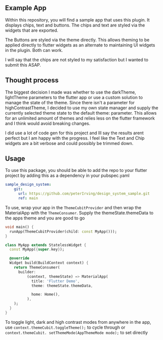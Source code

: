 ## Example App

Within this repository, you will find a sample app that uses this plugin. It displays chips, text and buttons. The chips and text are styled via the widgets that are exported. 

The Buttons are styled via the theme directly. This allows theming to be applied directly to flutter widgets as an alternate to maintaining UI widgets in the plugin. Both can work.

I will say that the chips are not styled to my satisfaction but I wanted to submit this ASAP.

## Thought process

The biggest decision I made was whether to use the darkTheme, lightTheme parameters to the flutter app or use a custom solution to manage the state of the theme. Since there isn't a parameter for highContrastTheme, I decided to use my own state manager and supply the currently selected theme state to the default theme: parameter. This allows for an unlimited amount of themes and relies less on the flutter framework and I think would avoid breaking changes.

I did use a lot of code gen for this project and Ill say the results arent perfect but I am happy with the progress. I feel like the Text and Chip widgets are a bit verbose and could possibly be trimmed down. 

## Usage

To use this package, you should be able to add the repo to your flutter project by adding this as a dependency in your pubspec.yaml

```yaml
sample_design_system:
    git:
      url: https://github.com/peterIrving/design_system_sample.git
      ref: main
```

To use, wrap your app in the `ThemeCubitProvider` and then wrap the MaterialApp with the `ThemeConsumer`. Supply the themeState.themeData to the apps theme and you are good to go


```dart
void main() {
  runApp(ThemeCubitProvider(child: const MyApp()));
}

class MyApp extends StatelessWidget {
  const MyApp({super.key});

  @override
  Widget build(BuildContext context) {
    return ThemeConsumer(
      builder:
          (context, themeState) => MaterialApp(
            title: 'Flutter Demo',
            theme: themeState.themeData,

            home: Home(),
          ),
    );
  }
}
```

To toggle light, dark and high contrast modes from anywhere in the app, use `context.themeCubit.toggleTheme();` to cycle through or `context.themeCubit. setThemeMode(AppThemeMode mode);` to set directly
